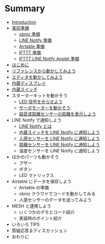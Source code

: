 # Summary

- [Introduction](README.md)
- [事前準備](00-preparation/README.md)
  - [obniz 準備](00-preparation/00-obniz.md)
  - [LINE Notify 準備](00-preparation/01-line-notify.md)
  - [Airtable 準備](00-preparation/02-airtable.md)
  - [IFTTT 準備](00-preparation/03-01-ifttt.md)
  - [IFTTT LINE Notify Applet 準備](00-preparation/03-02-line-notify-applet.md)
- [はじめに](01-introduction.md)
- [リファレンスから動かしてみよう](02-reference)
- [エディタを動かしてみよう](03-editor.md)
- [内蔵ディスプレイ](04-display.md)
- [内蔵スイッチ](05-switch.md)
- スターターキットを動かそう
  - [LED 信号を光らせよう](06-01-led.md)
  - [サーボモーターを動かそう](06-02-servo.md)
  - [超音波距離センサーの距離を表示しよう](06-03-ultra-sonic.md)
- LINE Notify で通知しよう
  - [LINE Notify とは](07-01-line-notify.md)
  - [内蔵スイッチを LINE Notify に通知しよう](07-02-line-notify-and-switch.md)
  - [人感センサーを LINE Notify に通知しよう](07-03-line-notify-and-pir-sensor.md)
  - [距離センサーを LINE Notify に通知しよう](07-04-line-notify-ultra-sonic.md)
  - 温度センサーを LINE Notify に通知しよう
- ほかのパーツも動かそう
  - ブザー
  - ボタン
  - LED マトリックス
- Airtable にデータを保存しよう
  - Airtable の準備
  - obniz クラウドでコードを動かしてみる
  - 人感センサーのデータを送ってみよう
- MESH と連携しよう
  - いくつかのデモとコード紹介
  - 実装時のポイント紹介
- いろいろ TIPS
- 質疑応答＆ディスカッション
- おわりに